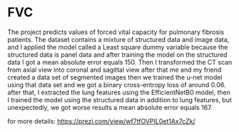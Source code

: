 # FVC
The project predicts values of forced vital capacity for pulmonary fibrosis patients. The dataset contains a mixture of structured data and image data, and I applied the model called a Least square dummy variable because the structured data is panel data and after training the model on the structured data I got a mean absolute error equals 150. Then I transformed the CT scan from axial view into coronal and sagittal view after that me and my friend created a data set of segmented images then we trained the u-net model using that data set and we got a binary cross-entropy loss of around 0.06.
after that, I extracted the lung features using the EfficientNetB0 model, then I trained the model using the structured data in addition to lung features, but unexpectedly, we got worse results a mean absolute error equals 167.

for more details: https://prezi.com/view/wf7tfOVPIL0et1Ax7cZk/
